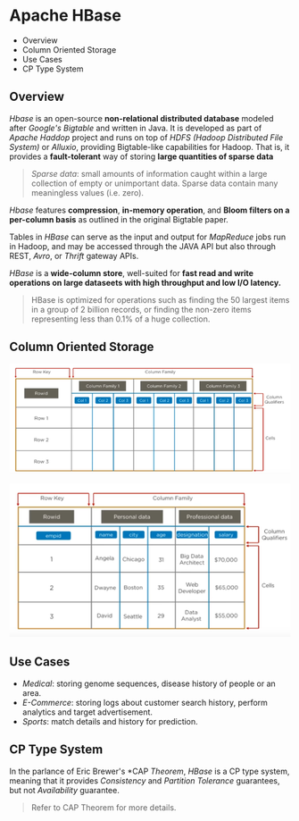 # Apache HBase

* Overview
* Column Oriented Storage
* Use Cases
* CP Type System

## Overview

*Hbase* is an open-source **non-relational distributed database** modeled after *Google's Bigtable* and written in Java. It is developed as part of *Apache Haddop* project and runs on top of *HDFS (Hadoop Distributed File System)* or *Alluxio*, providing Bigtable-like capabilities for Hadoop. That is, it provides a **fault-tolerant** way of storing **large quantities of sparse data**

> *Sparse data*: small amounts of information caught within a large collection of empty or unimportant data. Sparse data contain many meaningless values (i.e. zero).

*Hbase* features **compression**, **in-memory operation**, and **Bloom filters on a per-column basis** as outlined in the original Bigtable paper.

Tables in *HBase* can serve as the input and output for *MapReduce* jobs run in Hadoop, and may be accessed through the JAVA API but also through REST, *Avro*, or *Thrift* gateway APIs.

*HBase* is a **wide-column store**, well-suited for **fast read and write operations on large dataseets with high throughput and low I/O latency.**

> HBase is optimized for operations such as finding the 50 largest items in a group of 2 billion records, or finding the non-zero items representing less than 0.1% of a huge collection.

## Column Oriented Storage

![](2021-07-02-12-21-19.png)

![](2021-07-02-12-29-49.png)

## Use Cases

* *Medical*: storing genome sequences, disease history of people or an area.
* *E-Commerce*: storing logs about customer search history, perform analytics and target advertisement.
* *Sports*: match details and history for prediction.

## CP Type System

In the parlance of Eric Brewer's *CAP *Theorem*, *HBase* is a CP type system, meaning that it provides *Consistency* and *Partition Tolerance* guarantees, but not *Availability* guarantee.

> Refer to CAP Theorem for more details.
